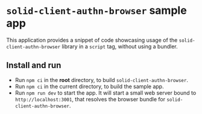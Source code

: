 # `solid-client-authn-browser` sample app

This application provides a snippet of code showcasing usage of the
`solid-client-authn-browser` library in a `script` tag, without using a bundler.

## Install and run

- Run `npm ci` in the **root** directory, to build `solid-client-authn-browser`.
- Run `npm ci` in the current directory, to build the sample app.
- Run `npm run dev` to start the app. It will start a small web server bound to
  `http://localhost:3001`, that resolves the browser bundle for `solid-client-authn-browser`.
